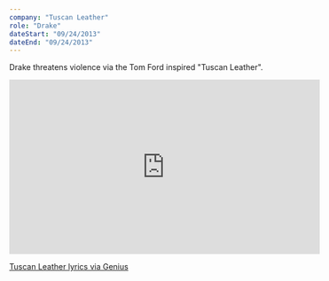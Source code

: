 ```yaml
---
company: "Tuscan Leather"
role: "Drake"
dateStart: "09/24/2013"
dateEnd: "09/24/2013"
---
```


Drake threatens violence via the Tom Ford inspired "Tuscan Leather".

<iframe width="560" height="315" src="https://www.youtube.com/embed/kAsoZc7MFCg?si=bHiVAVhixRnx5Thc" title="YouTube video player" frameborder="0" allow="accelerometer; autoplay; clipboard-write; encrypted-media; gyroscope; picture-in-picture; web-share" referrerpolicy="strict-origin-when-cross-origin" allowfullscreen></iframe>

[Tuscan Leather lyrics via Genius](https://genius.com/Drake-tuscan-leather-lyrics)